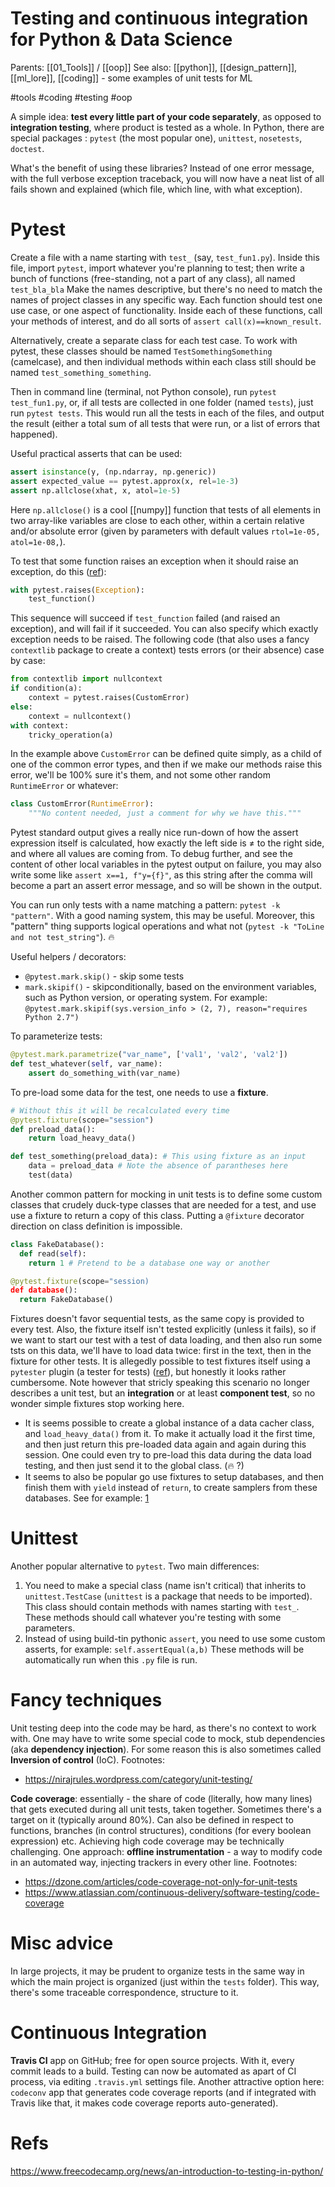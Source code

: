 # Testing and continuous integration for Python & Data Science

Parents: [[01_Tools]] / [[oop]]
See also: [[python]], [[design_pattern]], [[ml_lore]], [[coding]] - some examples of unit tests for ML

#tools #coding #testing #oop


A simple idea: **test every little part of your code separately**, as opposed to **integration testing**, where product is tested as a whole. In Python, there are special packages : `pytest` (the most popular one), `unittest`, `nosetests`, `doctest`.

What's the benefit of using these libraries? Instead of one error message, with the full verbose exception traceback, you will now have a neat list of all fails shown and explained (which file, which line, with what exception).

# Pytest

Create a file with a name starting with `test_` (say, `test_fun1.py`). Inside this file, import `pytest`, import whatever you're planning to test; then write a bunch of functions (free-standing, not a part of any class), all named `test_bla_bla` Make the names descriptive, but there's no need to match the names of project classes in any specific way. Each function should test one use case, or one aspect of functionality. Inside each of these functions, call your methods of interest, and do all sorts of `assert call(x)==known_result`.

Alternatively, create a separate class for each test case. To work with pytest, these classes should be named `TestSomethingSomething` (camelcase), and then individual methods within each class still should be named `test_something_something`.

Then in command line (terminal, not Python console), run `pytest test_fun1.py`, or, if all tests are collected in one folder (named `tests`), just run `pytest tests`. This would run all the tests in each of the files, and output the result (either a total sum of all tests that were run, or a list of errors that happened).

Useful practical asserts that can be used:
```python
assert isinstance(y, (np.ndarray, np.generic))
assert expected_value == pytest.approx(x, rel=1e-3)
assert np.allclose(xhat, x, atol=1e-5)
```
Here `np.allclose()` is a cool [[numpy]] function that tests of all elements in two array-like variables are close to each other, within a certain relative and/or absolute error (given by parameters with default values `rtol=1e-05, atol=1e-08,`).

To test that some function raises an exception when it should raise an exception, do this ([ref](https://stackoverflow.com/questions/23337471/how-to-properly-assert-that-an-exception-gets-raised-in-pytest)):
```python
with pytest.raises(Exception):
    test_function()
```
This sequence will succeed if `test_function` failed (and raised an exception), and will fail if it succeeded. You can also specify which exactly exception needs to be raised. The following code (that also uses a fancy `contextlib` package to create a context) tests errors (or their absence) case by case:
```python
from contextlib import nullcontext
if condition(a):
	context = pytest.raises(CustomError)
else:
	context = nullcontext()
with context:
	tricky_operation(a)
```
In the example above `CustomError` can be defined quite simply, as a child of one of the common error types, and then if we make our methods raise this error, we'll be 100% sure it's them, and not some other random `RuntimeError` or whatever:
```python
class CustomError(RuntimeError):
	"""No content needed, just a comment for why we have this."""
```

Pytest standard output gives a really nice run-down of how the assert expression itself is calculated, how exactly the left side is ≠ to the right side, and where all values are coming from. To debug further, and see the content of other local variables in the pytest output on failure, you may also write some like `assert x==1, f"y={f}"`, as this string after the comma will become a part an assert error message, and so will be shown in the output.

You can run only tests with a name matching a pattern: `pytest -k "pattern"`. With a good naming system, this may be useful. Moreover, this "pattern" thing supports logical operations and what not (`pytest -k "ToLine and not test_string"`). 🔥

Useful helpers / decorators:
* `@pytest.mark.skip()` - skip some tests
* `mark.skipif()` - skipconditionally, based on the environment variables, such as Python version, or operating system. For example: `@pytest.mark.skipif(sys.version_info > (2, 7), reason="requires Python 2.7")`

To parameterize tests:
```python
@pytest.mark.parametrize("var_name", ['val1', 'val2', 'val2'])
def test_whatever(self, var_name):
	assert do_something_with(var_name)
```

To pre-load some data for the test, one needs to use a **fixture**.
```python
# Without this it will be recalculated every time
@pytest.fixture(scope="session")
def preload_data():
    return load_heavy_data()

def test_something(preload_data): # This using fixture as an input 
    data = preload_data # Note the absence of parantheses here
    test(data)
```

Another common pattern for mocking in unit tests is to define some custom classes that crudely duck-type classes that are needed for a test, and use use a fixture to return a copy of this class. Putting a `@fixture` decorator direction on class definition is impossible.
```python
class FakeDatabase():
  def read(self):
    return 1 # Pretend to be a database one way or another

@pytest.fixture(scope="session)
def database():
  return FakeDatabase()
```

Fixtures doesn't favor sequential tests, as the same copy is provided to every test. Also, the fixture itself isn't tested explicitly (unless it fails), so if we want to start our test with a test of data loading, and then also run some tsts on this  data, we'll have to load data twice: first in the text, then in the fixture for other tests. It is allegedly possible to test fixtures itself using a `pytester` plugin (a tester for tests) ([ref](https://stackoverflow.com/questions/56631622/how-to-test-the-pytest-fixture-itself)), but honestly it looks rather cumbersome. Note however that stricly speaking this scenario no longer describes a unit test, but an **integration** or at least **component test**, so no wonder simple fixtures stop working here.

* It is seems possible to create a global instance of a data cacher class, and `load_heavy_data()` from it. To make it actually load it the first time, and then just return this pre-loaded data again and again during this session. One could even try to pre-load this data during the data load testing, and then just send it to the global class. (🔥 ?)
* It seems to also be popular go use fixtures to setup databases, and then finish them with `yield` instead of `return`, to create samplers from these databases. See for example: [1](https://smirnov-am.github.io/pytest-advanced-fixtures/)

# Unittest

Another popular alternative to `pytest`. Two main differences:

1. You need to make a special class (name isn't critical) that inherits to `unittest.TestCase` (`unittest` is a package that needs to be imported). This class should contain methods with names starting with `test_`. These methods should call whatever you're testing with some parameters.
2. Instead of using build-tin pythonic `assert`, you need to use some custom asserts, for example: `self.assertEqual(a,b)` These methods will be automatically run when this `.py` file is run.

# Fancy techniques

Unit testing deep into the code may be hard, as there's no context to work with. One may have to write some special code to mock, stub dependencies (aka **dependency injection**). For some reason this is also sometimes called **Inversion of control** (IoC).
Footnotes:
* https://nirajrules.wordpress.com/category/unit-testing/

**Code coverage**: essentially - the share of code (literally, how many lines) that gets executed during all unit tests, taken together. Sometimes there's a target on it (typically around 80%). Can also be defined in respect to functions, branches (in control structures), conditions (for every boolean expression) etc. Achieving high code coverage may be technically challenging. One approach: **offline instrumentation** - a way to modify code in an automated way, injecting trackers in every other line.
Footnotes:
* https://dzone.com/articles/code-coverage-not-only-for-unit-tests
* https://www.atlassian.com/continuous-delivery/software-testing/code-coverage

# Misc advice

In large projects, it may be prudent to organize tests in the same way in which the main project is organized (just within the `tests` folder). This way, there's some traceable correspondence, structure to it.

# Continuous Integration

**Travis CI** app on GitHub; free for open source projects. With it, every commit leads to a build. Testing can now be automated as apart of CI process, via editing `.travis.yml` settings file. Another attractive option here: `codeconv` app that generates code coverage reports (and if integrated with Travis like that, it makes code coverage reports auto-generated).

# Refs

https://www.freecodecamp.org/news/an-introduction-to-testing-in-python/